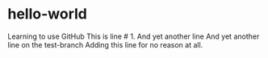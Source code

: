 # hello-world
Learning to use GitHub
This is line # 1.
And yet another line
And yet another line on the test-branch
Adding this line for no reason at all.
